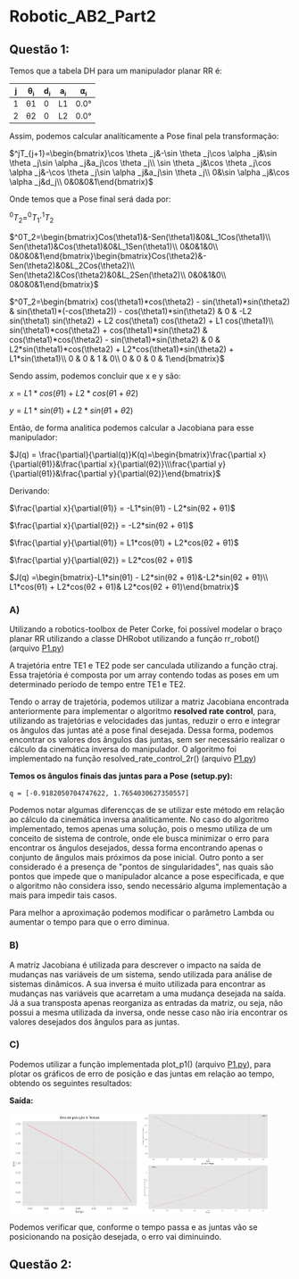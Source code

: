 # Robotic_AB2_Part2

## Questão 1:

Temos que a tabela DH para um manipulador planar RR é:

| j   | θⱼ  | dⱼ  | aⱼ  | ⍺ⱼ   |
| --- | --- | --- | --- | ---- |
| 1   | θ1  | 0   | L1  | 0.0° |
| 2   | θ2  | 0   | L2  | 0.0° |

Assim, podemos calcular analíticamente a Pose final pela transformação:

$`^jT_{j+1}=\begin{bmatrix}\cos \theta _j&-\sin \theta _j\cos \alpha _j&\sin \theta _j\sin \alpha _j&a_j\cos \theta _j\\
\sin \theta _j&\cos \theta _j\cos \alpha _j&-\cos \theta _j\sin \alpha _j&a_j\sin \theta _j\\
0&\sin \alpha _j&\cos \alpha _j&d_j\\
0&0&0&1\end{bmatrix}`$

Onde temos que a Pose final será dada por:

$`^0T_2=^0T_1\cdot^1T_2`$

$`^0T_2=\begin{bmatrix}Cos(\theta1)&-Sen(\theta1)&0&L_1Cos(\theta1)\\
Sen(\theta1)&Cos(\theta1)&0&L_1Sen(\theta1)\\
0&0&1&0\\
0&0&0&1\end{bmatrix}\begin{bmatrix}Cos(\theta2)&-Sen(\theta2)&0&L_2Cos(\theta2)\\
Sen(\theta2)&Cos(\theta2)&0&L_2Sen(\theta2)\\
0&0&1&0\\
0&0&0&1\end{bmatrix}`$

$`^0T_2=\begin{bmatrix}
cos(\theta1)*cos(\theta2) - sin(\theta1)*sin(\theta2) & sin(\theta1)*(-cos(\theta2)) - cos(\theta1)*sin(\theta2) & 0 & -L2 sin(\theta1) sin(\theta2) + L2 cos(\theta1) cos(\theta2) + L1 cos(\theta1)\\
sin(\theta1)*cos(\theta2) + cos(\theta1)*sin(\theta2) & cos(\theta1)*cos(\theta2) - sin(\theta1)*sin(\theta2) & 0 & L2*sin(\theta1)*cos(\theta2) + L2*cos(\theta1)*sin(\theta2) + L1*sin(\theta1)\\
0 & 0 & 1 & 0\\
0 & 0 & 0 & 1\end{bmatrix}`$

Sendo assim, podemos concluir que x e y são:

$`x =L1*cos(\theta1) + L2*cos(\theta1 + \theta2)`$

$`y = L1*sin(\theta1) + L2*sin(\theta1 + \theta2)`$

Então, de forma analitica podemos calcular a Jacobiana para esse manipulador:

$`J(q) = \frac{\partial}{\partial(q)}K(q)=\begin{bmatrix}\frac{\partial x}{\partial(θ1)}&\frac{\partial x}{\partial(θ2)}\\\frac{\partial y}{\partial(θ1)}&\frac{\partial y}{\partial(θ2)}\end{bmatrix}`$

Derivando:

$`\frac{\partial x}{\partial(θ1)} =  -L1*sin(θ1) - L2*sin(θ2 + θ1)`$

$`\frac{\partial x}{\partial(θ2)} = -L2*sin(θ2 + θ1)`$

$`\frac{\partial y}{\partial(θ1)} = L1*cos(θ1) + L2*cos(θ2 + θ1)`$

$`\frac{\partial y}{\partial(θ2)} =  L2*cos(θ2 + θ1)`$

$`J(q) =\begin{bmatrix}-L1*sin(θ1) - L2*sin(θ2 + θ1)&-L2*sin(θ2 + θ1)\\ L1*cos(θ1) + L2*cos(θ2 + θ1)&  L2*cos(θ2 + θ1)\end{bmatrix}`$

### A)

Utilizando a robotics-toolbox de Peter Corke, foi possível modelar o braço planar RR utilizando a classe DHRobot utilizando a função rr_robot() (arquivo [P1.py](P1.py))

A trajetória entre TE1 e TE2 pode ser canculada utilizando a função ctraj. Essa trajetória é composta por um array contendo todas as poses em um determinado período de tempo entre TE1 e TE2.

Tendo o array de trajetória, podemos utilizar a matriz Jacobiana encontrada anteriormente para implementar o algoritmo **resolved rate control**, para, utilizando as trajetórias e velocidades das juntas, reduzir o erro e integrar os ângulos das juntas até a pose final desejada. Dessa forma, podemos encontrar os valores dos ângulos das juntas, sem ser necessário realizar o cálculo da cinemática inversa do manipulador. O algoritmo foi implementado na função resolved_rate_control_2r() (arquivo [P1.py](P1.py))

**Temos os ângulos finais das juntas para a Pose (setup.py):**

```
q = [-0.9182050704747622, 1.7654030627350557]
```

Podemos notar algumas diferencças de se utilizar este método em relação ao cálculo da cinemática inversa analiticamente. No caso do algoritmo implementado, temos apenas uma solução, pois o mesmo utiliza de um conceito de sistema de controle, onde ele busca minimizar o erro para encontrar os ângulos desejados, dessa forma encontrando apenas o conjunto de ângulos mais próximos da pose inicial. Outro ponto a ser considerado é a presença de "pontos de singularidades", nas quais são pontos que impede que o manipulador alcance a pose especificada, e que o algoritmo não considera isso, sendo necessário alguma implementação a mais para impedir tais casos.

Para melhor a aproximação podemos modificar o parâmetro Lambda ou aumentar o tempo para que o erro diminua.

### B)

A matriz Jacobiana é utilizada para descrever o impacto na saída de mudanças nas variáveis de um sistema, sendo utilizada para análise de sistemas dinâmicos. A sua inversa é muito utilizada para encontrar as mudanças nas variáveis que acarretam a uma mudança desejada na saída. Já a sua transposta apenas reorganiza as entradas da matriz, ou seja, não possui a mesma utilizada da inversa, onde nesse caso não iria encontrar os valores desejados dos ângulos para as juntas.

### C)

Podemos utilizar a função implementada plot_p1() (arquivo [P1.py](P1.py)), para plotar os gráficos de erro de posição e das juntas em relação ao tempo, obtendo os seguintes resultados:

**Saída:**

<div style="display: flex;">
  <a name="figura1"></a>
  <img src="imgs/P1_1.png" alt="q+" style="width: 47%;">
  <a name="figura2"></a>
  <img src="imgs/P1_2.png" alt="" style="width: 45%;">
</div>

Podemos verificar que, conforme o tempo passa e as juntas vão se posicionando na posição desejada, o erro vai diminuindo.

## Questão 2:
